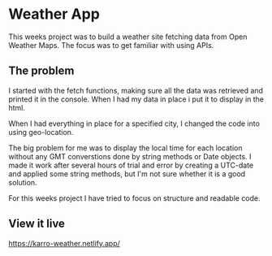 # Weather App

This weeks project was to build a weather site fetching data from Open Weather Maps.
The focus was to get familiar with using APIs. 
## The problem
I started with the fetch functions, making sure all the data was retrieved and printed it in the console. When I had my data in place i put it to display in the html.

When I had everything in place for a specified city, I changed the code into using geo-location. 

The big problem for me was to display the local time for each location without any GMT converstions done by string methods or Date objects. I made it work after several hours of trial and error by creating a UTC-date and applied some string methods, but I'm not sure whether it is a good solution.  

For this weeks project I have tried to focus on structure and readable code. 

## View it live
https://karro-weather.netlify.app/
